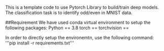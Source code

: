 This is a template code to use Pytorch Library to build/train deep models. The classification task is to identify odd/even in MNIST data.

##Requirement
We have used conda virtual environment to setup the following packages:
Python == 3.8
torch == 
torchvision == 

In order to directly setup the environemtn, use the following command:
'''pip install -r requirements.txt'''
